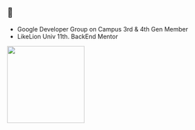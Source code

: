 ## 👾

- Google Developer Group on Campus 3rd & 4th Gen Member
- LikeLion Univ 11th. BackEnd Mentor

<a href="https://github.com/imysh578"><img align="center" style="height:180px" src="https://github-readme-stats.vercel.app/api/top-langs/?username=imysh578&layout=compact&theme=nord&hide_border=true" /></a> 
